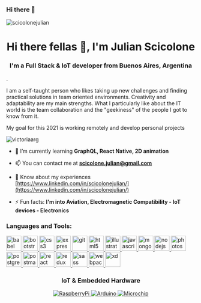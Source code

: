 ### Hi there 👋

<!--
**scicolonejulian/scicolonejulian** is a ✨ _special_ ✨ repository because its `README.md` (this file) appears on your GitHub profile.

Here are some ideas to get you started:

- 🔭 I’m currently working on ...
- 🌱 I’m currently learning ...
- 👯 I’m looking to collaborate on ...
- 🤔 I’m looking for help with ...
- 💬 Ask me about ...
- 📫 How to reach me: ...
- 😄 Pronouns: ...
- ⚡ Fun fact: ...
-->
<img src="https://media-exp1.licdn.com/dms/image/C4D16AQGl1F6cbHRGtg/profile-displaybackgroundimage-shrink_350_1400/0/1613857357301?e=1619049600&v=beta&t=NC31uWk3ygpTxeTCWMwFBvE5_pP_SeS3aSeFoxalNkQ" alt="scicolonejulian" align="center"/>

<h1 align="center">Hi there fellas 👋, I'm Julian Scicolone </h1>
<h3 align="center">I'm a Full Stack & IoT developer from Buenos Aires, Argentina</h3>
<p>
 . </p>
 
<p> I am a self-taught person who likes taking up new challenges and finding practical solutions in team oriented environments.
Creativity and adaptability are my main strengths. What I particularly like about the IT world is the team collaboration and the "geekiness" of the people I got to know from it.
</p>
<p>My goal for this 2021 is working remotely and develop personal projects</p>


<p align="left"> <img src="https://komarev.com/ghpvc/?username=victoriaarg&label=Profile%20views&color=0e75b6&style=flat" alt="victoriaarg" /> </p>

- 🌱 I’m currently learning **GraphQL, React Native, 2D animation**

- 📫 You can contact me at **scicolone.julian@gmail.com**

- 📄 Know about my experiences [https://www.linkedin.com/in/scicolonejulian/](https://www.linkedin.com/in/scicolonejulian/)

- ⚡ Fun facts: **I'm into Aviation, Electromagnetic Compatibility - IoT devices - Electronics**


<h3 align="left">Languages and Tools:</h3>
<p align="left"> 

<a href="https://babeljs.io/" target="_blank"> <img src="https://www.vectorlogo.zone/logos/babeljs/babeljs-icon.svg" alt="babel" width="40" height="40"/> </a> <a href="https://getbootstrap.com" target="_blank"> <img src="https://www.vectorlogo.zone/logos/getbootstrap/getbootstrap-icon.svg" alt="bootstrap" width="40" height="40"/> </a> <a href="https://www.w3schools.com/css/" target="_blank"> <img src="https://www.vectorlogo.zone/logos/netlifyapp_watercss/netlifyapp_watercss-icon.svg" alt="css3" width="40" height="40"/> </a> <a href="https://expressjs.com" target="_blank"> <img src="https://www.vectorlogo.zone/logos/expressjs/expressjs-icon.svg" alt="express" width="40" height="40"/> </a> <a href="https://git-scm.com/" target="_blank"> <img src="https://www.vectorlogo.zone/logos/git-scm/git-scm-icon.svg" alt="git" width="40" height="40"/> </a> <a href="https://www.w3.org/html/" target="_blank"> <img src="https://www.vectorlogo.zone/logos/w3_html5/w3_html5-icon.svg" alt="html5" width="40" height="40"/> </a> <a href="https://www.adobe.com/in/products/illustrator.html" target="_blank"> <img src="https://www.vectorlogo.zone/logos/adobe_illustrator/adobe_illustrator-icon.svg" alt="illustrator" width="40" height="40"/> </a> <a href="https://developer.mozilla.org/en-US/docs/Web/JavaScript" target="_blank"> <img src="https://upload.vectorlogo.zone/logos/javascript/images/239ec8a4-163e-4792-83b6-3f6d96911757.svg" alt="javascript" width="40" height="40"/> </a> <a href="https://www.mongodb.com/" target="_blank"> <img src="https://www.vectorlogo.zone/logos/mongodb/mongodb-icon.svg" alt="mongodb" width="40" height="40"/> </a> <a href="https://nodejs.org" target="_blank"> <img src="https://www.vectorlogo.zone/logos/nodejs/nodejs-icon.svg" alt="nodejs" width="40" height="40"/> </a> <a href="https://www.photoshop.com/en" target="_blank"> <img src="https://upload.wikimedia.org/wikipedia/commons/thumb/a/af/Adobe_Photoshop_CC_icon.svg/788px-Adobe_Photoshop_CC_icon.svg.png" alt="photoshop" width="40" height="40"/> </a> <a href="https://www.postgresql.org" target="_blank"> <img src="https://www.vectorlogo.zone/logos/postgresql/postgresql-icon.svg" alt="postgresql" width="40" height="40"/> </a> <a href="https://postman.com" target="_blank"> <img src="https://www.vectorlogo.zone/logos/getpostman/getpostman-icon.svg" alt="postman" width="40" height="40"/> </a> <a href="https://reactjs.org/" target="_blank"> <img src="https://www.vectorlogo.zone/logos/reactjs/reactjs-icon.svg" alt="react" width="40" height="40"/> </a> <a href="https://redux.js.org" target="_blank"> <img src="https://raw.githubusercontent.com/detain/svg-logos/780f25886640cef088af994181646db2f6b1a3f8/svg/redux.svg" alt="redux" width="40" height="40"/> </a> <a href="https://sass-lang.com" target="_blank"> <img src="https://www.vectorlogo.zone/logos/sass-lang/sass-lang-icon.svg" alt="sass" width="40" height="40"/> </a> <a href="https://webpack.js.org" target="_blank"> <img src="https://www.vectorlogo.zone/logos/js_webpack/js_webpack-icon.svg" alt="webpack" width="40" height="40"/> </a> <a href="https://www.adobe.com/products/xd.html" target="_blank"> <img src="https://cdn.worldvectorlogo.com/logos/adobe-xd.svg" alt="xd" width="40" height="40"/> </a> </p>

<h3 align="center">IoT & Embedded Hardware
</h3>

<p align="center">
<a href="https://www.raspberrypi.org/" target="_blank">
<img src="https://www.vectorlogo.zone/logos/raspberrypi/raspberrypi-ar21.svg" alt="RaspberryPi" width="auto" height="auto"/>
</a>
 
<a href="https://www.arduino.cc" target="_blank">
<img src="https://www.vectorlogo.zone/logos/arduino/arduino-ar21.svg" alt="Arduino" width="auto" height="auto"/>
</a>

 <a href="https://www.microchip.com/" target="_blank">
<img src="https://www.microchip.com/content/experience-fragments/mchp/en_us/site/header/master/_jcr_content/root/responsivegrid/header/logo.coreimg.100.300.png/1605828081463/microchip.png" alt="Microchip" width="auto" height="auto"/>
</a>
</p>
